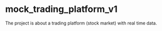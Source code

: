 # mock_trading_platform_v1
The project is about a trading platform (stock market) with real time data.
